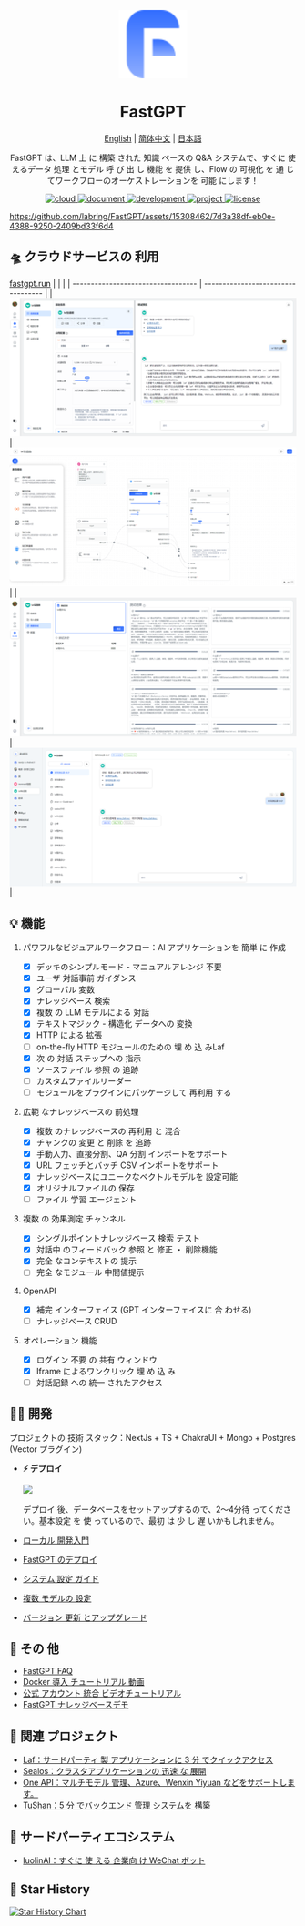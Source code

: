 <div align="center">

<a href="https://fastgpt.run/"><img src="/.github/imgs/logo.svg" width="120" height="120" alt="fastgpt logo"></a>

# FastGPT

<p align="center">
  <a href="./README_en.md">English</a> |
  <a href="./README.md">简体中文</a> |
  <a href="./README_ja.md">日本語</a>
</p>

FastGPT は、LLM 上 に 構築 された 知識 ベースの Q&A システムで、すぐに 使 えるデータ 処理 とモデル 呼 び 出 し 機能 を 提供 し、Flow の 可視化 を 通 じてワークフローのオーケストレーションを 可能 にします！

</div>

<p align="center">
  <a href="https://fastgpt.run/">
    <img height="21" src="https://img.shields.io/badge/在线使用-d4eaf7?style=flat-square&logo=spoj&logoColor=7d09f1" alt="cloud">
  </a>
  <a href="https://doc.fastgpt.run/docs/intro">
    <img height="21" src="https://img.shields.io/badge/相关文档-7d09f1?style=flat-square" alt="document">
  </a>
  <a href="https://doc.fastgpt.run/docs/development">
    <img height="21" src="https://img.shields.io/badge/本地开发-%23d4eaf7?style=flat-square&logo=xcode&logoColor=7d09f1" alt="development">
  </a>
  <a href="/#-%E7%9B%B8%E5%85%B3%E9%A1%B9%E7%9B%AE">
    <img height="21" src="https://img.shields.io/badge/相关项目-7d09f1?style=flat-square" alt="project">
  </a>
  <a href="https://github.com/labring/FastGPT/blob/main/LICENSE">
    <img height="21" src="https://img.shields.io/badge/License-Apache--2.0-ffffff?style=flat-square&labelColor=d4eaf7&color=7d09f1" alt="license">
  </a>
</p>

https://github.com/labring/FastGPT/assets/15308462/7d3a38df-eb0e-4388-9250-2409bd33f6d4

## 🛸 クラウドサービスの 利用

[fastgpt.run](https://fastgpt.run/)
| | |
| ---------------------------------- | ---------------------------------- |
| ![Demo](./.github/imgs/intro1.png) | ![Demo](./.github/imgs/intro2.png) |
| ![Demo](./.github/imgs/intro3.png) | ![Demo](./.github/imgs/intro4.png) |

## 💡 機能

1. パワフルなビジュアルワークフロー：AI アプリケーションを 簡単 に 作成

   - [x] デッキのシンプルモード - マニュアルアレンジ 不要
   - [x] ユーザ 対話事前 ガイダンス
   - [x] グローバル 変数
   - [x] ナレッジベース 検索
   - [x] 複数 の LLM モデルによる 対話
   - [x] テキストマジック - 構造化 データへの 変換
   - [x] HTTP による 拡張
   - [ ] on-the-fly HTTP モジュールのための 埋 め 込 みLaf
   - [x] 次 の 対話 ステップへの 指示
   - [x] ソースファイル 参照 の 追跡
   - [ ] カスタムファイルリーダー
   - [ ] モジュールをプラグインにパッケージして 再利用 する

2. 広範 なナレッジベースの 前処理

   - [x] 複数 のナレッジベースの 再利用 と 混合
   - [x] チャンクの 変更 と 削除 を 追跡
   - [x] 手動入力、直接分割、QA 分割 インポートをサポート
   - [x] URL フェッチとバッチ CSV インポートをサポート
   - [x] ナレッジベースにユニークなベクトルモデルを 設定可能
   - [x] オリジナルファイルの 保存
   - [ ] ファイル 学習 エージェント

3. 複数 の 効果測定 チャンネル

   - [x] シングルポイントナレッジベース 検索 テスト
   - [x] 対話中 のフィードバック 参照 と 修正 ・ 削除機能
   - [x] 完全 なコンテキストの 提示
   - [ ] 完全 なモジュール 中間値提示

4. OpenAPI

   - [x] 補完 インターフェイス (GPT インターフェイスに 合 わせる)
   - [ ] ナレッジベース CRUD

5. オペレーション 機能

   - [x] ログイン 不要 の 共有 ウィンドウ
   - [x] Iframe によるワンクリック 埋 め 込 み
   - [ ] 対話記録 への 統一 されたアクセス

## 👨‍💻 開発

プロジェクトの 技術 スタック：NextJs + TS + ChakraUI + Mongo + Postgres (Vector プラグイン)

- **⚡ デプロイ**

  [![](https://cdn.jsdelivr.us/gh/labring-actions/templates@main/Deploy-on-Sealos.svg)](https://cloud.sealos.io/?openapp=system-fastdeploy%3FtemplateName%3Dfastgpt)

  デプロイ 後、データベースをセットアップするので、2～4分待 ってください。基本設定 を 使 っているので、最初 は 少 し 遅 いかもしれません。

- [ローカル 開発入門](https://doc.fastgpt.run/docs/development)
- [FastGPT のデプロイ](https://doc.fastgpt.run/docs/installation)
- [システム 設定 ガイド](https://doc.fastgpt.run/docs/installation/reference)
- [複数 モデルの 設定](https://doc.fastgpt.run/docs/installation/reference/models)
- [バージョン 更新 とアップグレード](https://doc.fastgpt.run/docs/installation/upgrading)

<!-- ## :point_right: ロードマップ
- [FastGPT ロードマップ](https://kjqvjse66l.feishu.cn/docx/RVUxdqE2WolDYyxEKATcM0XXnte) -->

<!-- ## 🏘️ コミュニティ

| コミュニティグループ                                 | アシスタント                                     |
| ------------------------------------------------- | ---------------------------------------------- |
| ![](https://otnvvf-imgs.oss.laf.run/wxqun300.jpg) | ![](https://otnvvf-imgs.oss.laf.run/wx300.jpg) | -->

## 👀 その 他

- [FastGPT FAQ](https://kjqvjse66l.feishu.cn/docx/HtrgdT0pkonP4kxGx8qcu6XDnGh)
- [Docker 導入 チュートリアル 動画](https://www.bilibili.com/video/BV1jo4y147fT/)
- [公式 アカウント 統合 ビデオチュートリアル](https://www.bilibili.com/video/BV1xh4y1t7fy/)
- [FastGPT ナレッジベースデモ](https://www.bilibili.com/video/BV1Wo4y1p7i1/)

## 💪 関連 プロジェクト

- [Laf：サードパーティ 製 アプリケーションに 3 分 でクイックアクセス](https://github.com/labring/laf)
- [Sealos：クラスタアプリケーションの 迅速 な 展開](https://github.com/labring/sealos)
- [One API：マルチモデル 管理、Azure、Wenxin Yiyuan などをサポートします。](https://github.com/songquanpeng/one-api)
- [TuShan：5 分 でバックエンド 管理 システムを 構築](https://github.com/msgbyte/tushan)

## 🤝 サードパーティエコシステム

- [luolinAI：すぐに 使 える 企業向 け WeChat ボット](https://github.com/luolin-ai/FastGPT-Enterprise-WeChatbot)

## 🌟 Star History

[![Star History Chart](https://api.star-history.com/svg?repos=labring/FastGPT&type=Date)](https://star-history.com/#labring/FastGPT&Date)
